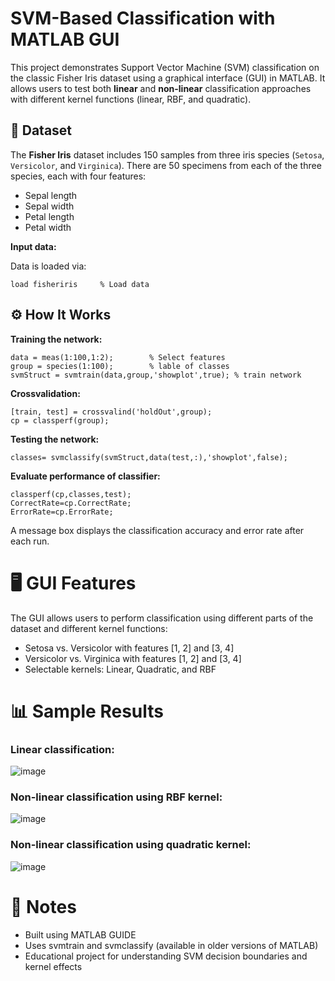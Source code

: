 # SVM-Based Classification with MATLAB GUI

This project demonstrates Support Vector Machine (SVM) classification on the classic Fisher Iris dataset using a graphical interface (GUI) in MATLAB. It allows users to test both **linear** and **non-linear** classification approaches with different kernel functions (linear, RBF, and quadratic).

## 📂 Dataset

The **Fisher Iris** dataset includes 150 samples from three iris species (`Setosa`, `Versicolor`, and `Virginica`). There are 50 specimens from each of the three species, each with four features:

- Sepal length
- Sepal width
- Petal length
- Petal width


**Input data:**

Data is loaded via:
```
load fisheriris     % Load data
```


## ⚙️ How It Works
**Training the network:**
```
data = meas(1:100,1:2);        % Select features
group = species(1:100);        % lable of classes
svmStruct = svmtrain(data,group,'showplot',true); % train network
```

**Crossvalidation:**
```
[train, test] = crossvalind('holdOut',group);
cp = classperf(group);
```

**Testing the network:**
```
classes= svmclassify(svmStruct,data(test,:),'showplot',false);
```

**Evaluate performance of classifier:**
```
classperf(cp,classes,test);
CorrectRate=cp.CorrectRate;
ErrorRate=cp.ErrorRate;
```
A message box displays the classification accuracy and error rate after each run.


🖥️ GUI Features
=========

The GUI allows users to perform classification using different parts of the dataset and different kernel functions:

- Setosa vs. Versicolor with features [1, 2] and [3, 4]
- Versicolor vs. Virginica with features [1, 2] and [3, 4]
- Selectable kernels: Linear, Quadratic, and RBF

📊 Sample Results
=========

### **Linear classification:** <br/>
![image](https://user-images.githubusercontent.com/21992001/187100731-9809e4cc-76c0-4bc7-b5da-febf06f1c78e.png)

### **Non-linear classification using RBF kernel:** <br/>
![image](https://user-images.githubusercontent.com/21992001/187100744-f34eb1bc-9a58-4957-bb80-f33c84b17322.png)

### **Non-linear classification using quadratic kernel:** <br/>
![image](https://user-images.githubusercontent.com/21992001/187100756-daa9b90c-b82c-4860-b130-629f3c4d1648.png)


📝 Notes
=========
- Built using MATLAB GUIDE
- Uses svmtrain and svmclassify (available in older versions of MATLAB)
- Educational project for understanding SVM decision boundaries and kernel effects
